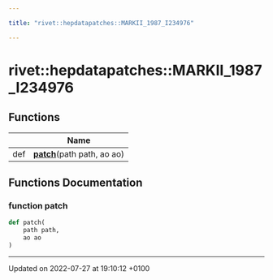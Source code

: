 ```yaml
---

title: "rivet::hepdatapatches::MARKII_1987_I234976"

---
```


# rivet::hepdatapatches::MARKII_1987_I234976



## Functions

|                | Name           |
| -------------- | -------------- |
| def | **[patch](http://example.org/namespaces/namespacerivet_1_1hepdatapatches_1_1markii__1987__i234976/#function-patch)**(path path, ao ao) |


## Functions Documentation

### function patch

```python
def patch(
    path path,
    ao ao
)
```






-------------------------------

Updated on 2022-07-27 at 19:10:12 +0100